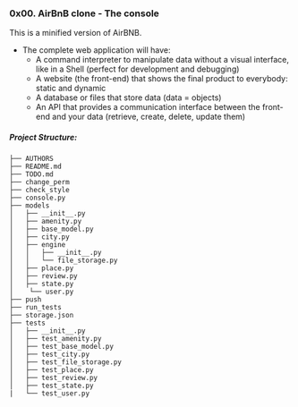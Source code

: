 ### 0x00. AirBnB clone - The console

This is a minified version of AirBNB.

- The complete web application will have:
    - A command interpreter to manipulate data without a visual interface, like in a Shell (perfect for development and debugging)
    - A website (the front-end) that shows the final product to everybody: static and dynamic
    - A database or files that store data (data = objects)
    - An API that provides a communication interface between the front-end and your data (retrieve, create, delete, update them)

##### Project Structure:
```
├── AUTHORS
├── README.md
├── TODO.md
├── change_perm
├── check_style
├── console.py
├── models
│   ├── __init__.py
│   ├── amenity.py
│   ├── base_model.py
│   ├── city.py
│   ├── engine
│   │   ├── __init__.py
│   │   └── file_storage.py
│   ├── place.py
│   ├── review.py
│   ├── state.py
│    └── user.py
├── push
├── run_tests
├── storage.json
├── tests
│   ├── __init__.py
│   ├── test_amenity.py
│   ├── test_base_model.py
│   ├── test_city.py
│   ├── test_file_storage.py
│   ├── test_place.py
│   ├── test_review.py
│   ├── test_state.py
|   └── test_user.py
```
